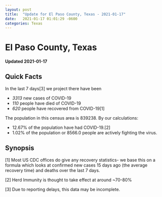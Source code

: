 ```yaml
---
layout: post
title:  "Update for El Paso County, Texas - 2021-01-17"
date:   2021-01-17 01:01:29 -0600
categories: Texas
---
```


# El Paso County, Texas
#### Updated 2021-01-17

## Quick Facts

In the last 7 days[3] we project there have been
- *3313* new cases of COVID-19
- *110* people have died of COVID-19
- *620* people have recovered from COVID-19[1]

The population in this census area is 839238. By our calculations:
- 12.67% of the population have had COVID-19.[2]
- 1.02% of the population or 8566.0 people are actively fighting the virus.

## Synopsis




[1] Most US CDC offices do give any recovery statistics- we base this on a formula which looks at confirmed new cases
15 days ago (the average recovery time) and deaths over the last 7 days.

[2] Herd Immunity is thought to take effect at around ~70-80%

[3] Due to reporting delays, this data may be incomplete.
 
    